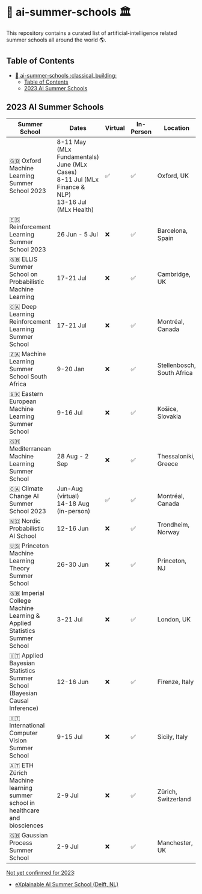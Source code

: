 # :robot: ai-summer-schools :classical_building:

This repository contains a curated list of artificial-intelligence related summer schools all around the world :earth_americas:. 

## Table of Contents
- [:robot: ai-summer-schools :classical\_building:](#robot-ai-summer-schools-classical_building)
  - [Table of Contents](#table-of-contents)
  - [2023 AI Summer Schools](#2023-ai-summer-schools)

## 2023 AI Summer Schools

| Summer School | Dates | Virtual | In-Person | Location | Link |
| ------------- | ----- | ------- | --------- | -------- | ---- | 
| :uk: Oxford Machine Learning Summer School 2023 | 8-11 May (MLx Fundamentals) <br> June (MLx Cases) <br> 8-11 Jul (MLx Finance & NLP) <br> 13-16 Jul (MLx Health) | :white_check_mark: | :white_check_mark: | Oxford, UK | [oxfordml.school](https://www.oxfordml.school/) | 
| :es: Reinforcement Learning Summer School 2023 | 26 Jun - 5 Jul | :x: | :white_check_mark: | Barcelona, Spain | [rlsummerschool.com](https://rlsummerschool.com/) | 
| :uk: ELLIS Summer School on Probabilistic Machine Learning | 17-21 Jul | :x: | :white_check_mark: | Cambridge, UK | [ellis.eu](https://ellis.eu/events/ellis-summer-school-on-probabilistic-machine-learning-cambridge-unit) |
| :canada: Deep Learning Reinforcement Learning Summer School | 17-21 Jul | :x: | :white_check_mark: | Montréal, Canada | [dlrl.ca](https://dlrl.ca/) |
| :south_africa: Machine Learning Summer School South Africa | 9-20 Jan | :x: | :white_check_mark: | Stellenbosch, South Africa | [mlss.cc](http://mlss.cc/) |
| :slovakia: Eastern European Machine Learning Summer School | 9-16 Jul | :x: | :white_check_mark: | Košice, Slovakia | [eeml.eu](https://www.eeml.eu/home) |
| :greece: Mediterranean Machine Learning Summer School | 28 Aug - 2 Sep | :x: | :white_check_mark: | Thessaloniki, Greece | [m2lschool.org](https://www.m2lschool.org/) | 
| :canada: Climate Change AI Summer School 2023 | Jun-Aug (virtual) <br> 14-18 Aug (in-person) | :white_check_mark: | :white_check_mark: | Montréal, Canada | [climatechange.ai](https://www.climatechange.ai/events/summer_school) | 
| :norway: Nordic Probabilistic AI School | 12-16 Jun | :x: | :white_check_mark: | Trondheim, Norway | [probabilistic.ai](https://probabilistic.ai/) | 
| :us: Princeton Machine Learning Theory Summer School | 26-30 Jun | :x: | :white_check_mark: | Princeton, NJ | [mlschool.princeton.edu](https://mlschool.princeton.edu/) | 
| :uk: Imperial College Machine Learning & Applied Statistics Summer School | 3-21 Jul | :x: | :white_check_mark: | London, UK | [imperial.ac.uk](https://www.imperial.ac.uk/business-school/programmes/summer-school/courses/machine-learning-and-applied-statistics/) | 
| :it: Applied Bayesian Statistics Summer School (Bayesian Causal Inference) | 12-16 Jun | :x: | :white_check_mark: | Firenze, Italy | [mi.imati.cnr.it](http://www.mi.imati.cnr.it/conferences/abs23/) | 
| :it: International Computer Vision Summer School | 9-15 Jul | :x: | :white_check_mark: | Sicily, Italy | [iplab.dmi.unict](https://iplab.dmi.unict.it/icvss2023/) |
| :austria: ETH Zürich Machine learning summer school in healthcare and biosciences | 2-9 Jul | :x: | :white_check_mark: | Zürich, Switzerland | [bumblekite.co](https://www.bumblekite.co/summer-school) |
| :uk: Gaussian Process Summer School | 2-9 Jul | :x: | :white_check_mark: | Manchester, UK | [gpss.cc](https://gpss.cc/) |

<u>Not yet confirmed for 2023</u>:

- [eXplainable AI Summer School (Delft, NL)](https://xaiss.eu/)

